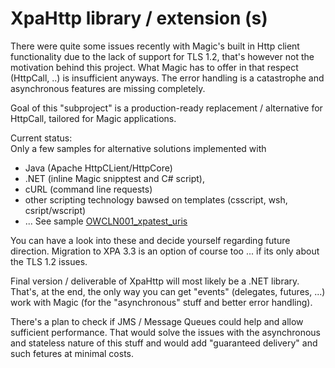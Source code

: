 # XpaHttp library / extension (s)

There were quite some issues recently with Magic's built in Http client functionality due to the lack of support for TLS 1.2, that's however not the motivation behind this project.
What Magic has to offer in that respect (HttpCall, ..) is insufficient anyways. The error handling is a catastrophe and asynchronous features are missing completely. 

Goal of this "subproject" is a production-ready replacement / alternative for HttpCall, tailored for Magic applications.
  
  
Current status:  
Only a few samples for alternative solutions implemented with
* Java (Apache HttpCLient/HttpCore) 
* .NET (inline Magic snipptest and C# script), 
* cURL (command line requests)
* other scripting technology bawsed on templates (csscript, wsh, csript/wscript)
* ...
See sample [OWCLN001_xpatest_uris](Samples/XpaTHttp/OWCLN001_xpatest_uris.md)
  
  
You can have a look into these and decide yourself regarding future direction.
Migration to XPA 3.3 is an option of course too ... if its only about the TLS 1.2 issues.  
  
Final version / deliverable of XpaHttp will most likely be a .NET library.
That's, at the end, the only way you can get "events" (delegates, futures, ...) work with Magic (for the "asynchronous" stuff
and better error handling).  
  
There's a plan to check if JMS / Message Queues could help and allow sufficient performance. 
That would solve the issues with the asynchronous and stateless nature of this stuff and would add "guaranteed delivery" and such fetures at minimal costs.





